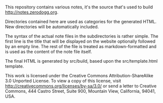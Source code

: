 This repository contains various notes, it's the source
that's used to build <http://notes.zerodogg.org>.

Directories contained here are used as categories for the
generated HTML. New directories will be automatically included.

The syntax of the actual note files in the subdirectories is
rather simple. The first line is the title that will be displayed
on the website optionally followed by an empty line. The rest of
the file is treated as markdown-formatted and is used as the content
of the note file itself.

The final HTML is generated by src/build, based upon the src/template.html
template.

This work is licensed under the Creative Commons Attribution-ShareAlike 3.0
Unported License. To view a copy of this license, visit
<http://creativecommons.org/licenses/by-sa/3.0/> or send a letter to Creative
Commons, 444 Castro Street, Suite 900, Mountain View, California, 94041, USA.

